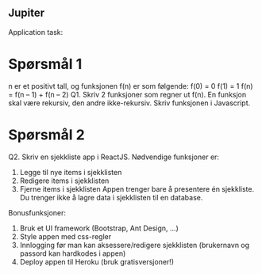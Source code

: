 ## Jupiter
Application task:

# Spørsmål 1
n er et positivt tall, og funksjonen f(n) er som følgende:
f(0) = 0
f(1) = 1
f(n) = f(n – 1) + f(n – 2)
Q1. Skriv 2 funksjoner som regner ut f(n). En funksjon skal være rekursiv, den andre ikke-rekursiv. Skriv
funksjonen i Javascript.

# Spørsmål 2
Q2. Skriv en sjekkliste app i ReactJS. Nødvendige funksjoner er:
1. Legge til nye items i sjekklisten
2. Redigere items i sjekklisten
3. Fjerne items i sjekklisten
Appen trenger bare å presentere én sjekkliste. Du trenger ikke å lagre data i sjekklisten til en database.

Bonusfunksjoner:
1. Bruk et UI framework (Bootstrap, Ant Design, …)
2. Style appen med css-regler
3. Innlogging før man kan aksessere/redigere sjekklisten (brukernavn og passord kan hardkodes i appen)
4. Deploy appen til Heroku (bruk gratisversjoner!)
